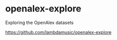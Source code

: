 # openalex-explore

Exploring the OpenAlex datasets

https://github.com/lambdamusic/openalex-explore

